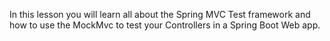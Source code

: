 In this lesson you will learn all about the Spring MVC Test framework and how to use the MockMvc to test your Controllers in a Spring Boot Web app.
